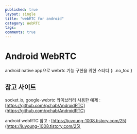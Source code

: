 ```yaml
---
published: true
layout: single
title: "webRTC for android"
category: WebRTC
tags:
comments: true
---
```


# Android WebRTC
android native app으로 webrtc 기능 구현을 위한 스터디
{: .no_toc }


## 참고 사이트
socket.io, google-webrtc 라이브러리 사용한 예제 : [https://github.com/pchab/AndroidRTC](https://github.com/pchab/AndroidRTC)

android webRTC 참고 : [https://juyoung-1008.tistory.com/25](https://juyoung-1008.tistory.com/25)